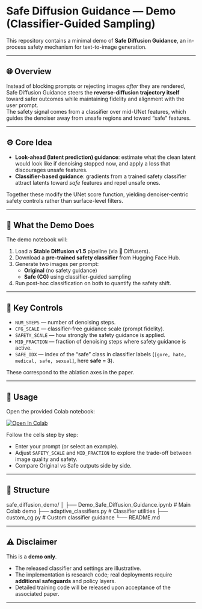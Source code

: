 # Safe Diffusion Guidance — Demo (Classifier-Guided Sampling)

This repository contains a minimal demo of **Safe Diffusion Guidance**, an in-process safety mechanism for text-to-image generation.

---

## 🌐 Overview
Instead of blocking prompts or rejecting images *after* they are rendered, Safe Diffusion Guidance steers the **reverse-diffusion trajectory itself** toward safer outcomes while maintaining fidelity and alignment with the user prompt.  
The safety signal comes from a classifier over mid-UNet features, which guides the denoiser away from unsafe regions and toward “safe” features.

---

## ⚙️ Core Idea
- **Look-ahead (latent prediction) guidance**: estimate what the clean latent would look like if denoising stopped now, and apply a loss that discourages unsafe features.  
- **Classifier-based guidance**: gradients from a trained safety classifier attract latents toward *safe* features and repel unsafe ones.  

Together these modify the UNet score function, yielding denoiser-centric safety controls rather than surface-level filters.

---

## 🚀 What the Demo Does
The demo notebook will:
1. Load a **Stable Diffusion v1.5** pipeline (via 🤗 Diffusers).  
2. Download a **pre-trained safety classifier** from Hugging Face Hub.  
3. Generate two images per prompt:
   - **Original** (no safety guidance)  
   - **Safe (CG)** using classifier-guided sampling  
4. Run post-hoc classification on both to quantify the safety shift.  

---

## 🔧 Key Controls
- `NUM_STEPS` — number of denoising steps.  
- `CFG_SCALE` — classifier-free guidance scale (prompt fidelity).  
- `SAFETY_SCALE` — how strongly the safety guidance is applied.  
- `MID_FRACTION` — fraction of denoising steps where safety guidance is active.  
- `SAFE_IDX` — index of the “safe” class in classifier labels (`[gore, hate, medical, safe, sexual]`, here **safe = 3**).  

These correspond to the ablation axes in the paper.

---

## 📓 Usage
Open the provided Colab notebook:

[![Open In Colab](https://colab.research.google.com/assets/colab-badge.svg)](
https://colab.research.google.com/github/basim-azam/safe_diffusion_demo/blob/main/Demo_Safe_Diffusion_Guidance.ipynb)

Follow the cells step by step:
- Enter your prompt (or select an example).
- Adjust `SAFETY_SCALE` and `MID_FRACTION` to explore the trade-off between image quality and safety.
- Compare Original vs Safe outputs side by side.

---

## 📂 Structure
safe_diffusion_demo/
│
├── Demo_Safe_Diffusion_Guidance.ipynb # Main Colab demo
├── adaptive_classifiers.py # Classifier utilities
├── custom_cg.py # Custom classifier guidance
└── README.md

---

## ⚠️ Disclaimer
This is a **demo only**.  
- The released classifier and settings are illustrative.  
- The implementation is research code; real deployments require **additional safeguards** and policy layers.  
- Detailed training code will be released upon acceptance of the associated paper.  

---
